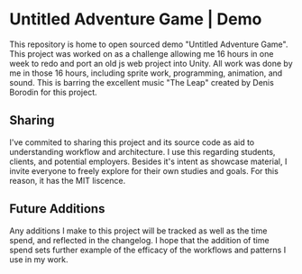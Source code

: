 # Untitled Adventure Game | Demo
This repository is home to open sourced demo "Untitled Adventure Game". This project was worked on as a challenge allowing me 16 hours in one week to redo and port an old js web project into Unity. All work was done by me in those 16 hours, including sprite work, programming, animation, and sound. This is barring the excellent music "The Leap" created by Denis Borodin for this project.

## Sharing
I've commited to sharing this project and its source code as aid to understanding workflow and architecture. I use this regarding students, clients, and potential employers. Besides it's intent as showcase material, I invite everyone to freely explore for their own studies and goals. For this reason, it has the MIT liscence.

## Future Additions
Any additions I make to this project will be tracked as well as the time spend, and reflected in the changelog. I hope that the addition of time spend sets further example of the efficacy of the workflows and patterns I use in my work.
